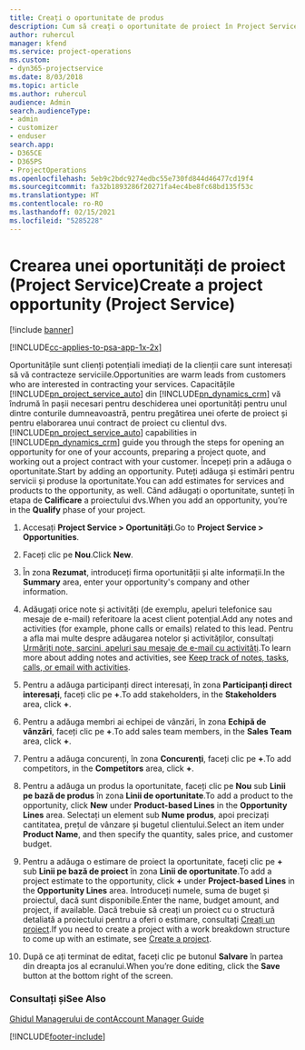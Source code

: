 ```yaml
---
title: Creați o oportunitate de produs
description: Cum să creați o oportunitate de proiect în Project Service
author: ruhercul
manager: kfend
ms.service: project-operations
ms.custom:
- dyn365-projectservice
ms.date: 8/03/2018
ms.topic: article
ms.author: ruhercul
audience: Admin
search.audienceType:
- admin
- customizer
- enduser
search.app:
- D365CE
- D365PS
- ProjectOperations
ms.openlocfilehash: 5eb9c2bdc9274edbc55e730fd844d46477cd19f4
ms.sourcegitcommit: fa32b1893286f20271fa4ec4be8fc68bd135f53c
ms.translationtype: HT
ms.contentlocale: ro-RO
ms.lasthandoff: 02/15/2021
ms.locfileid: "5285228"
---
```

# <a name="create-a-project-opportunity-project-service"></a><span data-ttu-id="5618a-103">Crearea unei oportunități de proiect (Project Service)</span><span class="sxs-lookup"><span data-stu-id="5618a-103">Create a project opportunity (Project Service)</span></span>

[!include [banner](../includes/psa-now-project-operations.md)]

[!INCLUDE[cc-applies-to-psa-app-1x-2x](../includes/cc-applies-to-psa-app-1x-2x.md)]

<span data-ttu-id="5618a-104">Oportunitățile sunt clienți potențiali imediați de la clienții care sunt interesați să vă contracteze serviciile.</span><span class="sxs-lookup"><span data-stu-id="5618a-104">Opportunities are warm leads from customers who are interested in contracting your services.</span></span> <span data-ttu-id="5618a-105">Capacitățile [!INCLUDE[pn_project_service_auto](../includes/pn-project-service-auto.md)] din [!INCLUDE[pn_dynamics_crm](../includes/pn-dynamics-crm.md)] vă îndrumă în pașii necesari pentru deschiderea unei oportunități pentru unul dintre conturile dumneavoastră, pentru pregătirea unei oferte de proiect și pentru elaborarea unui contract de proiect cu clientul dvs.</span><span class="sxs-lookup"><span data-stu-id="5618a-105">[!INCLUDE[pn_project_service_auto](../includes/pn-project-service-auto.md)] capabilities in [!INCLUDE[pn_dynamics_crm](../includes/pn-dynamics-crm.md)] guide you through the steps for opening an opportunity for one of your accounts, preparing a project quote, and working out a project contract with your customer.</span></span> <span data-ttu-id="5618a-106">Începeți prin a adăuga o oportunitate.</span><span class="sxs-lookup"><span data-stu-id="5618a-106">Start by adding an opportunity.</span></span> <span data-ttu-id="5618a-107">Puteți adăuga și estimări pentru servicii și produse la oportunitate.</span><span class="sxs-lookup"><span data-stu-id="5618a-107">You can add estimates for services and products to the opportunity, as well.</span></span> <span data-ttu-id="5618a-108">Când adăugați o oportunitate, sunteți în etapa de **Calificare** a proiectului dvs.</span><span class="sxs-lookup"><span data-stu-id="5618a-108">When you add an opportunity, you’re in the **Qualify** phase of your project.</span></span>  
  
1.  <span data-ttu-id="5618a-109">Accesați **Project Service > Oportunități**.</span><span class="sxs-lookup"><span data-stu-id="5618a-109">Go to **Project Service > Opportunities**.</span></span>  
  
2.  <span data-ttu-id="5618a-110">Faceți clic pe **Nou**.</span><span class="sxs-lookup"><span data-stu-id="5618a-110">Click **New**.</span></span>  
  
3.  <span data-ttu-id="5618a-111">În zona **Rezumat**, introduceți firma oportunității și alte informații.</span><span class="sxs-lookup"><span data-stu-id="5618a-111">In the **Summary** area, enter your opportunity's company and other information.</span></span>  
  
4.  <span data-ttu-id="5618a-112">Adăugați orice note și activități (de exemplu, apeluri telefonice sau mesaje de e-mail) referitoare la acest client potențial.</span><span class="sxs-lookup"><span data-stu-id="5618a-112">Add any notes and activities (for example, phone calls or emails) related to this lead.</span></span> <span data-ttu-id="5618a-113">Pentru a afla mai multe despre adăugarea notelor și activităților, consultați [Urmăriți note, sarcini, apeluri sau mesaje de e-mail cu activități](https://docs.microsoft.com/dynamics365/customerengagement/on-premises/basics/work-with-activities).</span><span class="sxs-lookup"><span data-stu-id="5618a-113">To learn more about adding notes and activities, see [Keep track of notes, tasks, calls, or email with activities](https://docs.microsoft.com/dynamics365/customerengagement/on-premises/basics/work-with-activities).</span></span>  
  
5.  <span data-ttu-id="5618a-114">Pentru a adăuga participanți direct interesați, în zona **Participanți direct interesați**, faceți clic pe **+**.</span><span class="sxs-lookup"><span data-stu-id="5618a-114">To add stakeholders, in the **Stakeholders** area, click **+**.</span></span>  
  
6.  <span data-ttu-id="5618a-115">Pentru a adăuga membri ai echipei de vânzări, în zona **Echipă de vânzări**, faceți clic pe **+**.</span><span class="sxs-lookup"><span data-stu-id="5618a-115">To add sales team members, in the **Sales Team** area, click **+**.</span></span>  
  
7.  <span data-ttu-id="5618a-116">Pentru a adăuga concurenți, în zona **Concurenți**, faceți clic pe **+**.</span><span class="sxs-lookup"><span data-stu-id="5618a-116">To add competitors, in the **Competitors** area, click **+**.</span></span>  
  
8.  <span data-ttu-id="5618a-117">Pentru a adăuga un produs la oportunitate, faceți clic pe **Nou** sub **Linii pe bază de produs** în zona **Linii de oportunitate**.</span><span class="sxs-lookup"><span data-stu-id="5618a-117">To add a product to the opportunity, click **New** under **Product-based Lines** in the **Opportunity Lines** area.</span></span> <span data-ttu-id="5618a-118">Selectați un element sub **Nume produs**, apoi precizați cantitatea, prețul de vânzare și bugetul clientului.</span><span class="sxs-lookup"><span data-stu-id="5618a-118">Select an item under **Product Name**, and then specify the quantity, sales price, and customer budget.</span></span>  
  
9. <span data-ttu-id="5618a-119">Pentru a adăuga o estimare de proiect la oportunitate, faceți clic pe **+** sub **Linii pe bază de proiect** în zona **Linii de oportunitate**.</span><span class="sxs-lookup"><span data-stu-id="5618a-119">To add a project estimate to the opportunity, click **+** under **Project-based Lines** in the **Opportunity Lines** area.</span></span> <span data-ttu-id="5618a-120">Introduceți numele, suma de buget și proiectul, dacă sunt disponibile.</span><span class="sxs-lookup"><span data-stu-id="5618a-120">Enter the name, budget amount, and project, if available.</span></span> <span data-ttu-id="5618a-121">Dacă trebuie să creați un proiect cu o structură detaliată a proiectului pentru a oferi o estimare, consultați [Creați un proiect](../psa/create-project.md).</span><span class="sxs-lookup"><span data-stu-id="5618a-121">If you need to create a project with a work breakdown structure to come up with an estimate, see [Create a project](../psa/create-project.md).</span></span>  
  
10. <span data-ttu-id="5618a-122">După ce ați terminat de editat, faceți clic pe butonul **Salvare** în partea din dreapta jos al ecranului.</span><span class="sxs-lookup"><span data-stu-id="5618a-122">When you’re done editing, click the **Save** button at the bottom right of the screen.</span></span>  
  
### <a name="see-also"></a><span data-ttu-id="5618a-123">Consultați și</span><span class="sxs-lookup"><span data-stu-id="5618a-123">See Also</span></span>  
 [<span data-ttu-id="5618a-124">Ghidul Managerului de cont</span><span class="sxs-lookup"><span data-stu-id="5618a-124">Account Manager Guide</span></span>](../psa/account-manager-guide.md)


[!INCLUDE[footer-include](../includes/footer-banner.md)]
